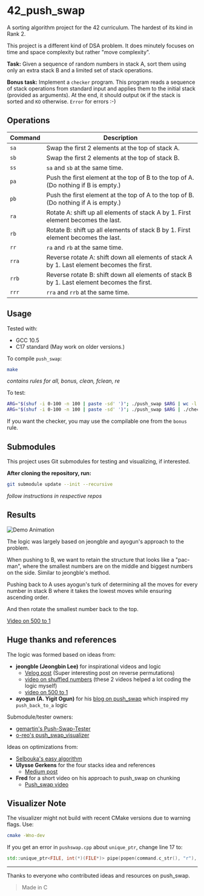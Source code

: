 # 42_push_swap

A sorting algorithm project for the 42 curriculum. The hardest of its kind in Rank 2.

This project is a different kind of DSA problem. It does minutely focuses on time and space complexity but rather "move complexity".

**Task:** Given a sequence of random numbers in stack A, sort them using only an extra stack B and a limited set of stack operations.

**Bonus task:**
Implement a `checker` program.
This program reads a sequence of stack operations from standard input and applies them to the initial stack (provided as arguments).
At the end, it should output `OK` if the stack is sorted and `KO` otherwise.
`Error` for errors :-)

## Operations

| Command | Description                                                                                   |
|---------|----------------------------------------------------------------------------------------------|
| `sa`    | Swap the first 2 elements at the top of stack A.                                             |
| `sb`    | Swap the first 2 elements at the top of stack B.                                             |
| `ss`    | `sa` and `sb` at the same time.                                                              |
| `pa`    | Push the first element at the top of B to the top of A. (Do nothing if B is empty.)          |
| `pb`    | Push the first element at the top of A to the top of B. (Do nothing if A is empty.)          |
| `ra`    | Rotate A: shift up all elements of stack A by 1. First element becomes the last.             |
| `rb`    | Rotate B: shift up all elements of stack B by 1. First element becomes the last.             |
| `rr`    | `ra` and `rb` at the same time.                                                              |
| `rra`   | Reverse rotate A: shift down all elements of stack A by 1. Last element becomes the first.   |
| `rrb`   | Reverse rotate B: shift down all elements of stack B by 1. Last element becomes the first.   |
| `rrr`   | `rra` and `rrb` at the same time.                                                            |

## Usage

Tested with:
- GCC 10.5
- C17 standard
(May work on older versions.)

To compile `push_swap`:
```sh
make
```
*contains rules for all, bonus, clean, fclean, re*

To test:
```sh
ARG="$(shuf -i 0-100 -n 100 | paste -sd' ')"; ./push_swap $ARG | wc -l
ARG="$(shuf -i 0-100 -n 100 | paste -sd' ')"; ./push_swap $ARG | ./checker_linux $ARG
```
If you want the checker, you may use the compilable one from the `bonus` rule.

## Submodules

This project uses Git submodules for testing and visualizing, if interested.

**After cloning the repository, run:**
```sh
git submodule update --init --recursive
```
*follow instructions in respective repos*

## Results

![Demo Animation](resources/demo.gif)

The logic was largely based on jeongble and ayogun's approach to the problem.

When pushing to B, we want to retain the structure that looks like a "pac-man", where the smallest numbers are on the middle and biggest numbers on the side. Similar to jeongble's method.

Pushing back to A uses ayogun's turk of determining all the moves for every number in stack B where it takes the lowest moves while ensuring ascending order.

And then rotate the smallest number back to the top.

[Video on 500 to 1](resources/500to1.mp4)

## Huge thanks and references

The logic was formed based on ideas from:
- **jeongble (Jeongbin Lee)** for inspirational videos and logic
  - [Velog post](https://velog.io/@arat5724/42-pushswap-%EC%B5%9C%EC%A0%81%ED%99%94) (Super interesting post on reverse permutations)
  - [video on shuffled numbers](resources/jble3914.mp4) (these 2 videos helped a lot coding the logic myself)
  - [video on 500 to 1](resources/jble500-1.mp4)
- **ayogun (A. Yigit Ogun)** for his [blog on push_swap](https://medium.com/@ayogun/push-swap-c1f5d2d41e97) which inspired my `push_back_to_a` logic

Submodule/tester owners:
  - [gemartin's Push-Swap-Tester](https://github.com/gemartin99/Push-Swap-Tester.git)
  - [o-reo's push_swap_visualizer](https://github.com/o-reo/push_swap_visualizer.git)


Ideas on optimizations from:
- [Selbouka's easy algorithm](https://medium.com/@Selbouka/push-swap-easy-algorithm-56fd19bf2ee8)
- **Ulysse Gerkens** for the four stacks idea and references
  - [Medium post](https://medium.com/@ulysse.gks/push-swap-in-less-than-4200-operations-c292f034f6c0)
- **Fred** for a short video on his approach to push_swap on chunking
  - [Push_swap video](https://youtu.be/2aMrmWOgLvU?si=5XPfF8-8R1HwPuKO)

## Visualizer Note

The visualizer might not build with recent CMake versions due to warning flags.
Use:
```sh
cmake -Wno-dev
```
If you get an error in `pushswap.cpp` about `unique_ptr`, change line 17 to:
```cpp
std::unique_ptr<FILE, int(*)(FILE*)> pipe(popen(command.c_str(), "r"), static_cast<int(*)(FILE*)>(pclose));
```

---

Thanks to everyone who contributed ideas and resources on push_swap.

> Made in C
